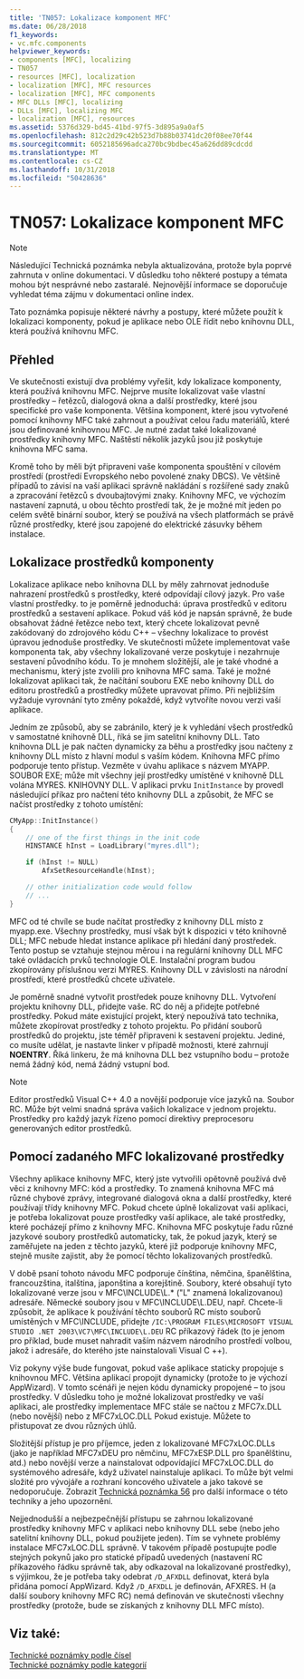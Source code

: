 ```yaml
---
title: 'TN057: Lokalizace komponent MFC'
ms.date: 06/28/2018
f1_keywords:
- vc.mfc.components
helpviewer_keywords:
- components [MFC], localizing
- TN057
- resources [MFC], localization
- localization [MFC], MFC resources
- localization [MFC], MFC components
- MFC DLLs [MFC], localizing
- DLLs [MFC], localizing MFC
- localization [MFC], resources
ms.assetid: 5376d329-bd45-41bd-97f5-3d895a9a0af5
ms.openlocfilehash: 812c2d29c42b523d7b88b03741dc20f08ee70f44
ms.sourcegitcommit: 6052185696adca270bc9bdbec45a626dd89cdcdd
ms.translationtype: MT
ms.contentlocale: cs-CZ
ms.lasthandoff: 10/31/2018
ms.locfileid: "50428636"
---
```

# <a name="tn057-localization-of-mfc-components"></a>TN057: Lokalizace komponent MFC

> [!NOTE]
> Následující Technická poznámka nebyla aktualizována, protože byla poprvé zahrnuta v online dokumentaci. V důsledku toho některé postupy a témata mohou být nesprávné nebo zastaralé. Nejnovější informace se doporučuje vyhledat téma zájmu v dokumentaci online index.

Tato poznámka popisuje některé návrhy a postupy, které můžete použít k lokalizaci komponenty, pokud je aplikace nebo OLE řídit nebo knihovnu DLL, která používá knihovnu MFC.

## <a name="overview"></a>Přehled

Ve skutečnosti existují dva problémy vyřešit, kdy lokalizace komponenty, která používá knihovnu MFC. Nejprve musíte lokalizovat vaše vlastní prostředky – řetězců, dialogová okna a další prostředky, které jsou specifické pro vaše komponenta. Většina komponent, které jsou vytvořené pomocí knihovny MFC také zahrnout a používat celou řadu materiálů, které jsou definované knihovnou MFC. Je nutné zadat také lokalizované prostředky knihovny MFC. Naštěstí několik jazyků jsou již poskytuje knihovna MFC sama.

Kromě toho by měli být připraveni vaše komponenta spouštění v cílovém prostředí (prostředí Evropského nebo povolené znaky DBCS). Ve většině případů to závisí na vaší aplikaci správně nakládání s rozšířené sady znaků a zpracování řetězců s dvoubajtovými znaky. Knihovny MFC, ve výchozím nastavení zapnutá, u obou těchto prostředí tak, že je možné mít jeden po celém světě binární soubor, který se používá na všech platformách se právě různé prostředky, které jsou zapojené do elektrické zásuvky během instalace.

## <a name="localizing-your-components-resources"></a>Lokalizace prostředků komponenty

Lokalizace aplikace nebo knihovna DLL by měly zahrnovat jednoduše nahrazení prostředků s prostředky, které odpovídají cílový jazyk. Pro vaše vlastní prostředky. to je poměrně jednoduchá: úprava prostředků v editoru prostředků a sestavení aplikace. Pokud váš kód je napsán správně, že bude obsahovat žádné řetězce nebo text, který chcete lokalizovat pevně zakódovaný do zdrojového kódu C++ – všechny lokalizace to provést úpravou jednoduše prostředky. Ve skutečnosti můžete implementovat vaše komponenta tak, aby všechny lokalizované verze poskytuje i nezahrnuje sestavení původního kódu. To je mnohem složitější, ale je také vhodné a mechanismu, který jste zvolili pro knihovna MFC sama. Také je možné lokalizovat aplikaci tak, že načítání souboru EXE nebo knihovny DLL do editoru prostředků a prostředky můžete upravovat přímo. Při nejbližším vyžaduje vyrovnání tyto změny pokaždé, když vytvoříte novou verzi vaší aplikace.

Jedním ze způsobů, aby se zabránilo, který je k vyhledání všech prostředků v samostatné knihovně DLL, říká se jim satelitní knihovny DLL. Tato knihovna DLL je pak načten dynamicky za běhu a prostředky jsou načteny z knihovny DLL místo z hlavní modul s vaším kódem. Knihovna MFC přímo podporuje tento přístup. Vezměte v úvahu aplikace s názvem MYAPP. SOUBOR EXE; může mít všechny její prostředky umístěné v knihovně DLL volána MYRES. KNIHOVNY DLL. V aplikaci prvku `InitInstance` by provedl následující příkaz pro načtení této knihovny DLL a způsobit, že MFC se načíst prostředky z tohoto umístění:

```cpp
CMyApp::InitInstance()
{
    // one of the first things in the init code
    HINSTANCE hInst = LoadLibrary("myres.dll");

    if (hInst != NULL)
        AfxSetResourceHandle(hInst);

    // other initialization code would follow
    // ...
}
```

MFC od té chvíle se bude načítat prostředky z knihovny DLL místo z myapp.exe. Všechny prostředky, musí však být k dispozici v této knihovně DLL; MFC nebude hledat instance aplikace při hledání daný prostředek. Tento postup se vztahuje stejnou měrou i na regulární knihovny DLL MFC také ovládacích prvků technologie OLE. Instalační program budou zkopírovány příslušnou verzi MYRES. Knihovny DLL v závislosti na národní prostředí, které prostředků chcete uživatele.

Je poměrně snadné vytvořit prostředek pouze knihovny DLL. Vytvoření projektu knihovny DLL, přidejte vaše. RC do něj a přidejte potřebné prostředky. Pokud máte existující projekt, který nepoužívá tato technika, můžete zkopírovat prostředky z tohoto projektu. Po přidání souborů prostředků do projektu, jste téměř připraveni k sestavení projektu. Jediné, co musíte udělat, je nastavte linker v případě možnosti, které zahrnují **NOENTRY**. Říká linkeru, že má knihovna DLL bez vstupního bodu – protože nemá žádný kód, nemá žádný vstupní bod.

> [!NOTE]
> Editor prostředků Visual C++ 4.0 a novější podporuje více jazyků na. Soubor RC. Může být velmi snadná správa vašich lokalizace v jednom projektu. Prostředky pro každý jazyk řízeno pomocí direktivy preprocesoru generovaných editor prostředků.

## <a name="using-the-provided-mfc-localized-resources"></a>Pomocí zadaného MFC lokalizované prostředky

Všechny aplikace knihovny MFC, který jste vytvořili opětovně používá dvě věci z knihovny MFC: kód a prostředky. To znamená knihovna MFC má různé chybové zprávy, integrované dialogová okna a další prostředky, které používají třídy knihovny MFC. Pokud chcete úplně lokalizovat vaši aplikaci, je potřeba lokalizovat pouze prostředky vaší aplikace, ale také prostředky, které pocházejí přímo z knihovny MFC. Knihovna MFC poskytuje řadu různé jazykové soubory prostředků automaticky, tak, že pokud jazyk, který se zaměřujete na jeden z těchto jazyků, které již podporuje knihovny MFC, stejně musíte zajistit, aby že pomocí těchto lokalizovaných prostředků.

V době psaní tohoto návodu MFC podporuje čínština, němčina, španělština, francouzština, italština, japonština a korejštině. Soubory, které obsahují tyto lokalizované verze jsou v MFC\INCLUDE\L.* ("L" znamená lokalizovanou) adresáře. Německé soubory jsou v MFC\INCLUDE\L.DEU, např. Chcete-li způsobit, že aplikace k používání těchto souborů RC místo souborů umístěných v MFC\INCLUDE, přidejte `/IC:\PROGRAM FILES\MICROSOFT VISUAL STUDIO .NET 2003\VC7\MFC\INCLUDE\L.DEU` RC příkazový řádek (to je jenom pro příklad, bude muset nahradit vaším názvem národního prostředí volbou, jakož i adresáře, do kterého jste nainstalovali Visual C ++).

Viz pokyny výše bude fungovat, pokud vaše aplikace staticky propojuje s knihovnou MFC. Většina aplikací propojit dynamicky (protože to je výchozí AppWizard). V tomto scénáři je nejen kódu dynamicky propojené – to jsou prostředky. V důsledku toho je možné lokalizovat prostředky ve vaší aplikaci, ale prostředky implementace MFC stále se načtou z MFC7x.DLL (nebo novější) nebo z MFC7xLOC.DLL Pokud existuje. Můžete to přistupovat ze dvou různých úhlů.

Složitější přístup je pro příjemce, jeden z lokalizované MFC7xLOC.DLLs (jako je například MFC7xDEU pro němčinu, MFC7xESP.DLL pro španělštinu, atd.) nebo novější verze a nainstalovat odpovídající MFC7xLOC.DLL do systémového adresáře, když uživatel nainstaluje aplikaci. To může být velmi složité pro vývojáře a rozhraní koncového uživatele a jako takové se nedoporučuje. Zobrazit [Technická poznámka 56](../mfc/tn056-installation-of-localized-mfc-components.md) pro další informace o této techniky a jeho upozornění.

Nejjednodušší a nejbezpečnější přístupu se zahrnou lokalizované prostředky knihovny MFC v aplikaci nebo knihovny DLL sebe (nebo jeho satelitní knihovny DLL, pokud použijete jeden). Tím se vyhnete problémy instalace MFC7xLOC.DLL správně. V takovém případě postupujte podle stejných pokynů jako pro statické případů uvedených (nastavení RC příkazového řádku správně tak, aby odkazoval na lokalizované prostředky), s výjimkou, že je potřeba taky odebrat `/D_AFXDLL` definovat, která byla přidána pomocí AppWizard. Když `/D_AFXDLL` je definován, AFXRES. H (a další soubory knihovny MFC RC) nemá definován ve skutečnosti všechny prostředky (protože, bude se získaných z knihovny DLL MFC místo).

## <a name="see-also"></a>Viz také:

[Technické poznámky podle čísel](../mfc/technical-notes-by-number.md)<br/>
[Technické poznámky podle kategorií](../mfc/technical-notes-by-category.md)
